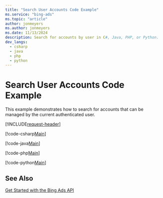 ```yaml
---
title: "Search User Accounts Code Example"
ms.service: "bing-ads"
ms.topic: "article"
author: jonmeyers
ms.author: jonmeyers
ms.date: 11/13/2024
description: Search for accounts by user in C#, Java, PHP, or Python.
dev_langs:
  - csharp
  - java
  - php
  - python
---
```

# Search User Accounts Code Example
This example demonstrates how to search for accounts that can be managed by the current authenticated user.

[!INCLUDE[request-header](./includes/code-tips.md)]

[!code-csharp[Main](../../../BingAds-dotNet-SDK/examples/BingAdsExamples/BingAdsExamplesLibrary/v13/SearchUserAccounts.cs)]

[!code-java[Main](../../../BingAds-Java-SDK/examples/BingAdsDesktopApp/src/main/java/com/microsoft/bingads/examples/v13/SearchUserAccounts.java)]

[!code-php[Main](../../../BingAds-PHP-SDK/samples/V13/SearchUserAccounts.php)]

[!code-python[Main](../../../BingAds-Python-SDK/examples/v13/search_user_accounts.py)]

## See Also
[Get Started with the Bing Ads API](get-started.md)  
